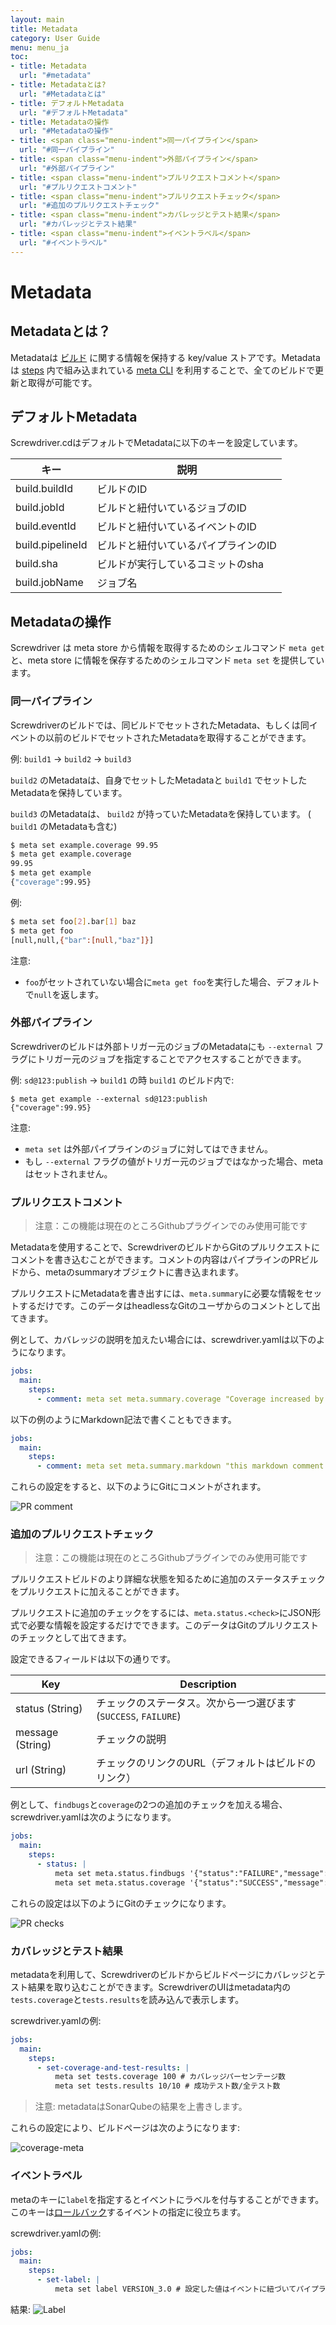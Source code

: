 ```yaml
---
layout: main
title: Metadata
category: User Guide
menu: menu_ja
toc:
- title: Metadata
  url: "#metadata"
- title: Metadataとは?
  url: "#Metadataとは"
- title: デフォルトMetadata
  url: "#デフォルトMetadata"
- title: Metadataの操作
  url: "#Metadataの操作"
- title: <span class="menu-indent">同一パイプライン</span>
  url: "#同一パイプライン"
- title: <span class="menu-indent">外部パイプライン</span>
  url: "#外部パイプライン"
- title: <span class="menu-indent">プルリクエストコメント</span>
  url: "#プルリクエストコメント"
- title: <span class="menu-indent">プルリクエストチェック</span>
  url: "#追加のプルリクエストチェック"
- title: <span class="menu-indent">カバレッジとテスト結果</span>
  url: "#カバレッジとテスト結果"
- title: <span class="menu-indent">イベントラベル</span>
  url: "#イベントラベル"
---
```


# Metadata

## Metadataとは？

Metadataは [ビルド](../../about/appendix/domain#build) に関する情報を保持する key/value ストアです。Metadataは [steps](../../about/appendix/domain#step) 内で組み込まれている [meta CLI](https://github.com/screwdriver-cd/meta-cli) を利用することで、全てのビルドで更新と取得が可能です。

## デフォルトMetadata

Screwdriver.cdはデフォルトでMetadataに以下のキーを設定しています。

| キー | 説明 |
| --- | ----------- |
| build.buildId | ビルドのID |
| build.jobId | ビルドと紐付いているジョブのID |
| build.eventId | ビルドと紐付いているイベントのID |
| build.pipelineId | ビルドと紐付いているパイプラインのID |
| build.sha | ビルドが実行しているコミットのsha |
| build.jobName | ジョブ名 |

## Metadataの操作

Screwdriver は meta store から情報を取得するためのシェルコマンド `meta get` と、meta store に情報を保存するためのシェルコマンド `meta set` を提供しています。

### 同一パイプライン

Screwdriverのビルドでは、同ビルドでセットされたMetadata、もしくは同イベントの以前のビルドでセットされたMetadataを取得することができます。

例: `build1` -> `build2` -> `build3`

`build2` のMetadataは、自身でセットしたMetadataと `build1` でセットしたMetadataを保持しています。

`build3` のMetadataは、 `build2` が持っていたMetadataを保持しています。 ( `build1` のMetadataも含む)

```bash
$ meta set example.coverage 99.95
$ meta get example.coverage
99.95
$ meta get example
{"coverage":99.95}
```

例:

```bash
$ meta set foo[2].bar[1] baz
$ meta get foo
[null,null,{"bar":[null,"baz"]}]
```

注意:

- `foo`がセットされていない場合に`meta get foo`を実行した場合、デフォルトで`null`を返します。

### 外部パイプライン

Screwdriverのビルドは外部トリガー元のジョブのMetadataにも `--external` フラグにトリガー元のジョブを指定することでアクセスすることができます。

例: `sd@123:publish` -> `build1` の時 `build1` のビルド内で:

```
$ meta get example --external sd@123:publish
{"coverage":99.95}
```

注意:

- `meta set` は外部パイプラインのジョブに対してはできません。
- もし `--external` フラグの値がトリガー元のジョブではなかった場合、meta はセットされません。

### プルリクエストコメント

> 注意：この機能は現在のところGithubプラグインでのみ使用可能です

Metadataを使用することで、ScrewdriverのビルドからGitのプルリクエストにコメントを書き込むことができます。コメントの内容はパイプラインのPRビルドから、metaのsummaryオブジェクトに書き込まれます。

プルリクエストにMetadataを書き出すには、`meta.summary`に必要な情報をセットするだけです。このデータはheadlessなGitのユーザからのコメントとして出てきます。

例として、カバレッジの説明を加えたい場合には、screwdriver.yamlは以下のようになります。

```yaml
jobs:
  main:
    steps:
      - comment: meta set meta.summary.coverage "Coverage increased by 15%"
```

以下の例のようにMarkdown記法で書くこともできます。

```yaml
jobs:
  main:
    steps:
      - comment: meta set meta.summary.markdown "this markdown comment is **bold** and *italic*"
```
これらの設定をすると、以下のようにGitにコメントがされます。

![PR comment](./../../user-guide/assets/pr-comment.png)

### 追加のプルリクエストチェック

> 注意：この機能は現在のところGithubプラグインでのみ使用可能です

プルリクエストビルドのより詳細な状態を知るために追加のステータスチェックをプルリクエストに加えることができます。

プルリクエストに追加のチェックをするには、`meta.status.<check>`にJSON形式で必要な情報を設定するだけでできます。このデータはGitのプルリクエストのチェックとして出てきます。

設定できるフィールドは以下の通りです。

| Key | Description |
| --- | ----------- |
| status (String) | チェックのステータス。次から一つ選びます (`SUCCESS`, `FAILURE`) |
| message (String) | チェックの説明 |
| url (String) | チェックのリンクのURL（デフォルトはビルドのリンク） |

例として、`findbugs`と`coverage`の2つの追加のチェックを加える場合、screwdriver.yamlは次のようになります。

```yaml
jobs:
  main:
    steps:
      - status: |
          meta set meta.status.findbugs '{"status":"FAILURE","message":"923 issues found. Previous count: 914 issues.","url":"http://findbugs.com"}'
          meta set meta.status.coverage '{"status":"SUCCESS","message":"Coverage is above 80%."}'
```

これらの設定は以下のようにGitのチェックになります。

![PR checks](./../../user-guide/assets/pr-checks.png)

### カバレッジとテスト結果

metadataを利用して、Screwdriverのビルドからビルドページにカバレッジとテスト結果を取り込むことができます。ScrewdriverのUIはmetadata内の`tests.coverage`と`tests.results`を読み込んで表示します。

screwdriver.yamlの例:

```yaml
jobs:
  main:
    steps:
      - set-coverage-and-test-results: |
          meta set tests.coverage 100 # カバレッジパーセンテージ数
          meta set tests.results 10/10 # 成功テスト数/全テスト数
```

> 注意: metadataはSonarQubeの結果を上書きします。

これらの設定により、ビルドページは次のようになります:

![coverage-meta](./../../user-guide/assets/coverage-meta.png)

### イベントラベル

metaのキーに`label`を指定するとイベントにラベルを付与することができます。このキーは[ロールバック](./FAQ.html#ビルドのロールバックを行うには？)するイベントの指定に役立ちます。

screwdriver.yamlの例:
```yaml
jobs:
  main:
    steps:
      - set-label: |
          meta set label VERSION_3.0 # 設定した値はイベントに紐づいてパイプラインページ上に表示されます
```

結果:
![Label](./../../user-guide/assets/label-meta.png)
